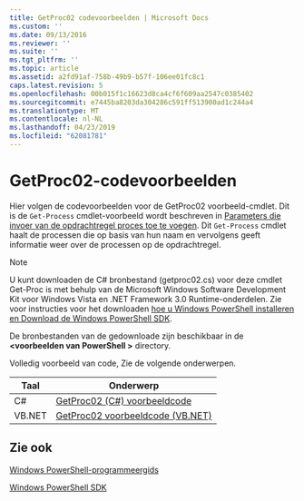 ```yaml
---
title: GetProc02 codevoorbeelden | Microsoft Docs
ms.custom: ''
ms.date: 09/13/2016
ms.reviewer: ''
ms.suite: ''
ms.tgt_pltfrm: ''
ms.topic: article
ms.assetid: a2fd91af-758b-49b9-b57f-106ee01fc8c1
caps.latest.revision: 5
ms.openlocfilehash: 00b015f1c16623d8ca4cf6f609aa2547c0385402
ms.sourcegitcommit: e7445ba8203da304286c591ff513900ad1c244a4
ms.translationtype: MT
ms.contentlocale: nl-NL
ms.lasthandoff: 04/23/2019
ms.locfileid: "62081781"
---
```

# <a name="getproc02-code-samples"></a>GetProc02-codevoorbeelden

Hier volgen de codevoorbeelden voor de GetProc02 voorbeeld-cmdlet. Dit is de `Get-Process` cmdlet-voorbeeld wordt beschreven in [Parameters die invoer van de opdrachtregel proces toe te voegen](../cmdlet/adding-parameters-that-process-command-line-input.md). Dit `Get-Process` cmdlet haalt de processen die op basis van hun naam en vervolgens geeft informatie weer over de processen op de opdrachtregel.

> [!NOTE]
> U kunt downloaden de C# bronbestand (getproc02.cs) voor deze cmdlet Get-Proc is met behulp van de Microsoft Windows Software Development Kit voor Windows Vista en .NET Framework 3.0 Runtime-onderdelen. Zie voor instructies voor het downloaden [hoe u Windows PowerShell installeren en Download de Windows PowerShell SDK](/powershell/developer/installing-the-windows-powershell-sdk).
>
> De bronbestanden van de gedownloade zijn beschikbaar in de  **\<voorbeelden van PowerShell >** directory.

Volledig voorbeeld van code, Zie de volgende onderwerpen.

|Taal|Onderwerp|
|--------------|-----------|
|C#|[GetProc02 (C#) voorbeeldcode](./getproc02-csharp-sample-code.md)|
|VB.NET|[GetProc02 voorbeeldcode (VB.NET)](./getproc02-vb-net-sample-code.md)|

## <a name="see-also"></a>Zie ook

[Windows PowerShell-programmeergids](./windows-powershell-programmer-s-guide.md)

[Windows PowerShell SDK](../windows-powershell-reference.md)